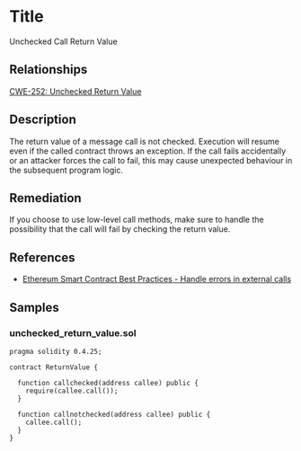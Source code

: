 # Title

Unchecked Call Return Value

## Relationships

[CWE-252: Unchecked Return Value](https://cwe.mitre.org/data/definitions/252.html)

## Description

The return value of a message call is not checked. Execution will resume even if the called contract throws an exception. If the call fails accidentally or an attacker forces the call to fail, this may cause unexpected behaviour in the subsequent program logic.

## Remediation

If you choose to use low-level call methods, make sure to handle the possibility that the call will fail by checking the return value.

## References

- [Ethereum Smart Contract Best Practices - Handle errors in external calls](https://consensys.github.io/smart-contract-best-practices/development-recommendations/general/external-calls/#handle-errors-in-external-calls)

## Samples

### unchecked_return_value.sol

```solidity
pragma solidity 0.4.25;

contract ReturnValue {

  function callchecked(address callee) public {
  	require(callee.call());
  }

  function callnotchecked(address callee) public {
    callee.call();
  }
}

```
